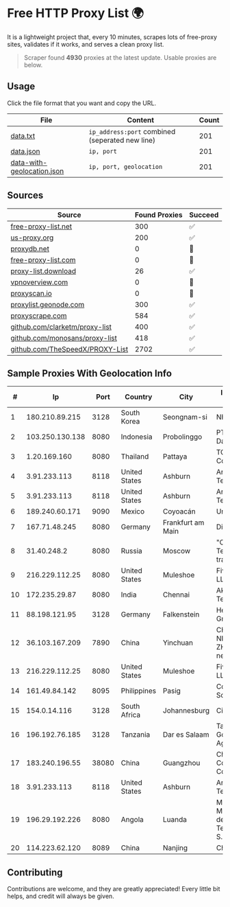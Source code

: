 
# Free HTTP Proxy List 🌍

It is a lightweight project that, every 10 minutes, scrapes lots of free-proxy sites, validates if it works, and serves a clean proxy list.


> Scraper found **4930** proxies at the latest update. Usable proxies are below.

## Usage

Click the file format that you want and copy the URL.


|File|Content|Count|
|----|-------|-----|
|[data.txt](https://raw.githubusercontent.com/themiralay/Proxy-List-World/master/data.txt)|`ip_address:port` combined (seperated new line)|201|
|[data.json](https://raw.githubusercontent.com/themiralay/Proxy-List-World/master/data.json)|`ip, port`|201|
|[data-with-geolocation.json](https://raw.githubusercontent.com/themiralay/Proxy-List-World/master/data-with-geolocation.json)|`ip, port, geolocation`|201|

## Sources

|Source|Found Proxies|Succeed|
|------|-------------|-------|
|[free-proxy-list.net](https://free-proxy-list.net)|300|✅|
|[us-proxy.org](https://www.us-proxy.org)|200|✅|
|[proxydb.net](http://proxydb.net)|0|🚫|
|[free-proxy-list.com](https://free-proxy-list.com/?page=&port=&type%5B%5D=http&type%5B%5D=https&up_time=0&search=Search)|0|🚫|
|[proxy-list.download](https://www.proxy-list.download/HTTP)|26|✅|
|[vpnoverview.com](https://vpnoverview.com/privacy/anonymous-browsing/free-proxy-servers)|0|🚫|
|[proxyscan.io](https://www.proxyscan.io)|0|🚫|
|[proxylist.geonode.com](https://proxylist.geonode.com/api/proxy-list?limit=300&page=1&sort_by=lastChecked&sort_type=desc&protocols=http,https)|300|✅|
|[proxyscrape.com](https://api.proxyscrape.com/v2/?request=displayproxies&protocol=http&timeout=10000&country=all&ssl=all&anonymity=all)|584|✅|
|[github.com/clarketm/proxy-list](https://raw.githubusercontent.com/clarketm/proxy-list/master/proxy-list-raw.txt)|400|✅|
|[github.com/monosans/proxy-list](https://raw.githubusercontent.com/monosans/proxy-list/main/proxies/http.txt)|418|✅|
|[github.com/TheSpeedX/PROXY-List](https://raw.githubusercontent.com/TheSpeedX/PROXY-List/master/http.txt)|2702|✅|


## Sample Proxies With Geolocation Info

|#|Ip|Port|Country|City|Internet Service Provider|
|-|--|----|-------|----|-------------------------|
|1|180.210.89.215|3128|South Korea|Seongnam-si|NHNCLOUD|
|2|103.250.130.138|8080|Indonesia|Probolinggo|PT Jawara Lintas Data Nusantara|
|3|1.20.169.160|8080|Thailand|Pattaya|TOT Public Company Limited|
|4|3.91.233.113|8118|United States|Ashburn|Amazon Technologies Inc.|
|5|3.91.233.113|8118|United States|Ashburn|Amazon Technologies Inc.|
|6|189.240.60.171|9090|Mexico|Coyoacán|Uninet S.A. de C.V.|
|7|167.71.48.245|8080|Germany|Frankfurt am Main|DigitalOcean, LLC|
|8|31.40.248.2|8080|Russia|Moscow|"Cloud Technologies" LLC trading as Cloud.ru|
|9|216.229.112.25|8080|United States|Muleshoe|Five Area Systems, LLC|
|10|172.235.29.87|8080|India|Chennai|Akamai Technologies, Inc.|
|11|88.198.121.95|3128|Germany|Falkenstein|Hetzner Online GmbH|
|12|36.103.167.209|7890|China|Yinchuan|CHINANET NINGXIA province ZHONGWEI IDC network|
|13|216.229.112.25|8080|United States|Muleshoe|Five Area Systems, LLC|
|14|161.49.84.142|8095|Philippines|Pasig|Converge ICT Solution Inc|
|15|154.0.14.116|3128|South Africa|Johannesburg|Cisp IP3|
|16|196.192.76.185|3128|Tanzania|Dar es Salaam|Tanzania e-Government Agency|
|17|183.240.196.55|38080|China|Guangzhou|China Mobile Communications Corporation|
|18|3.91.233.113|8118|United States|Ashburn|Amazon Technologies Inc.|
|19|196.29.192.226|8080|Angola|Luanda|MSTelcom-Mercury Servicos de Telecomunicacoes, S.A.R.L|
|20|114.223.62.120|8089|China|Nanjing|Chinanet|



## Contributing

Contributions are welcome, and they are greatly appreciated! Every
little bit helps, and credit will always be given.

